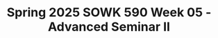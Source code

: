 ---
layout: single_embed_slide
title: "Spring 2025 SOWK 590 Week 05 - Advanced Seminar II"
presentation_id: VIECLM
slides:
  - slide_name: ../deck-VIECLM-large-0.jpeg
    slide_thumbnail: ../deck-VIECLM-thumb-0.jpeg
    slide_alt: "Graphic featuring circular gear symbol. Text reads: 'Practicum Seminar II, Week 05 for SOWK 591.1.' Bottom text: 'Jacob Campbell, Ph.D. LICSW at Heritage University.' Light yellow and purple color scheme."
  - slide_name: ../deck-VIECLM-large-1.jpeg
    slide_thumbnail: ../deck-VIECLM-thumb-1.jpeg
    slide_alt: "A presentation slide displays an agenda and learning objectives. The agenda includes an 'Integrated Approach,' 'Mindfulness activity,' and 'Practice Learning Reflection Group.' Learning objectives highlight recognizing shared experiences, analyzing practicum experiences, practicing mindfulness, and considering integrated approaches."
  - slide_name: ../deck-VIECLM-large-2.jpeg
    slide_thumbnail: ../deck-VIECLM-thumb-2.jpeg
    slide_alt: "Text 'Integrated Approach' is prominently displayed on a white background. Below, a gray oval button contains the words 'Student LEad Discussion.'"
  - slide_name: ../deck-VIECLM-large-3.jpeg
    slide_thumbnail: ../deck-VIECLM-thumb-3.jpeg
    slide_alt: "A split image shows raisins on the left labeled 'Taste,' while a hand adds oil to a diffuser on the right labeled 'Smell.' Text also reads 'Smell & Taste.'"
  - slide_name: ../deck-VIECLM-large-4.jpeg
    slide_thumbnail: ../deck-VIECLM-thumb-4.jpeg
    slide_alt: "Slide titled 'Practice Learning Reflection Group' features a white background with sections detailing discussion prompts and group norms, emphasizing respect and confidentiality. Text includes:- **Group Check-in Question:** An activity you did or something you learned recently.  - **Practicum Discussion:**  - Discuss things going on at your practicums.  - Explore client needs and group problem-solving.  - Share about the work you are doing with your clients.- **Group Norms** (on dark background):  - We will be respectful of each other.  - We will approach our dialog with an open mind.  - We will engage and fully participate.  - We will keep our client's information confidential."
---